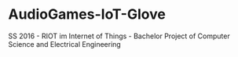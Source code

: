 # AudioGames-IoT-Glove
SS 2016 - RIOT im Internet of Things - Bachelor Project of Computer Science and Electrical Engineering 
